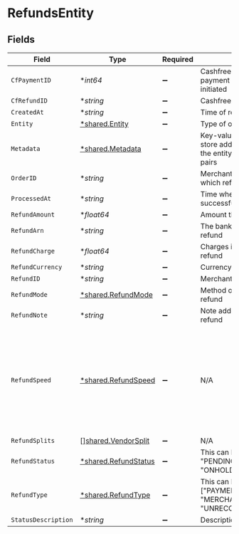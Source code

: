 # RefundsEntity


## Fields

| Field                                                                                                            | Type                                                                                                             | Required                                                                                                         | Description                                                                                                      | Example                                                                                                          |
| ---------------------------------------------------------------------------------------------------------------- | ---------------------------------------------------------------------------------------------------------------- | ---------------------------------------------------------------------------------------------------------------- | ---------------------------------------------------------------------------------------------------------------- | ---------------------------------------------------------------------------------------------------------------- |
| `CfPaymentID`                                                                                                    | **int64*                                                                                                         | :heavy_minus_sign:                                                                                               | Cashfree Payments ID of the payment for which refund is initiated                                                |                                                                                                                  |
| `CfRefundID`                                                                                                     | **string*                                                                                                        | :heavy_minus_sign:                                                                                               | Cashfree Payments ID for a refund                                                                                |                                                                                                                  |
| `CreatedAt`                                                                                                      | **string*                                                                                                        | :heavy_minus_sign:                                                                                               | Time of refund creation                                                                                          |                                                                                                                  |
| `Entity`                                                                                                         | [*shared.Entity](../../../pkg/models/shared/entity.md)                                                           | :heavy_minus_sign:                                                                                               | Type of object                                                                                                   |                                                                                                                  |
| `Metadata`                                                                                                       | [*shared.Metadata](../../../pkg/models/shared/metadata.md)                                                       | :heavy_minus_sign:                                                                                               | Key-value pair that can be used to store additional information about the entity. Maximum 5 key-value pairs      |                                                                                                                  |
| `OrderID`                                                                                                        | **string*                                                                                                        | :heavy_minus_sign:                                                                                               | Merchant’s order Id of the order for which refund is initiated                                                   |                                                                                                                  |
| `ProcessedAt`                                                                                                    | **string*                                                                                                        | :heavy_minus_sign:                                                                                               | Time when refund was processed successfully                                                                      |                                                                                                                  |
| `RefundAmount`                                                                                                   | **float64*                                                                                                       | :heavy_minus_sign:                                                                                               | Amount that is refunded                                                                                          |                                                                                                                  |
| `RefundArn`                                                                                                      | **string*                                                                                                        | :heavy_minus_sign:                                                                                               | The bank reference number for refund                                                                             |                                                                                                                  |
| `RefundCharge`                                                                                                   | **float64*                                                                                                       | :heavy_minus_sign:                                                                                               | Charges in INR for processing refund                                                                             |                                                                                                                  |
| `RefundCurrency`                                                                                                 | **string*                                                                                                        | :heavy_minus_sign:                                                                                               | Currency of the refund amount                                                                                    |                                                                                                                  |
| `RefundID`                                                                                                       | **string*                                                                                                        | :heavy_minus_sign:                                                                                               | Merchant’s refund ID of the refund                                                                               |                                                                                                                  |
| `RefundMode`                                                                                                     | [*shared.RefundMode](../../../pkg/models/shared/refundmode.md)                                                   | :heavy_minus_sign:                                                                                               | Method or speed of processing refund                                                                             |                                                                                                                  |
| `RefundNote`                                                                                                     | **string*                                                                                                        | :heavy_minus_sign:                                                                                               | Note added by merchant for the refund                                                                            |                                                                                                                  |
| `RefundSpeed`                                                                                                    | [*shared.RefundSpeed](../../../pkg/models/shared/refundspeed.md)                                                 | :heavy_minus_sign:                                                                                               | N/A                                                                                                              | {<br/>"requested": "STANDARD",<br/>"accepted": "STANDARD",<br/>"processed": "STANDARD",<br/>"message": "Error message, if any"<br/>} |
| `RefundSplits`                                                                                                   | [][shared.VendorSplit](../../../pkg/models/shared/vendorsplit.md)                                                | :heavy_minus_sign:                                                                                               | N/A                                                                                                              |                                                                                                                  |
| `RefundStatus`                                                                                                   | [*shared.RefundStatus](../../../pkg/models/shared/refundstatus.md)                                               | :heavy_minus_sign:                                                                                               | This can be one of ["SUCCESS", "PENDING", "CANCELLED", "ONHOLD", "FAILED"]                                       |                                                                                                                  |
| `RefundType`                                                                                                     | [*shared.RefundType](../../../pkg/models/shared/refundtype.md)                                                   | :heavy_minus_sign:                                                                                               | This can be one of ["PAYMENT_AUTO_REFUND", "MERCHANT_INITIATED", "UNRECONCILED_AUTO_REFUND"]                     |                                                                                                                  |
| `StatusDescription`                                                                                              | **string*                                                                                                        | :heavy_minus_sign:                                                                                               | Description of refund status                                                                                     |                                                                                                                  |